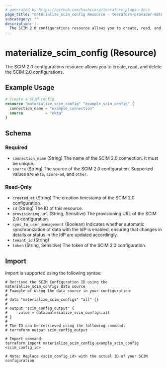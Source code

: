 ```yaml
---
# generated by https://github.com/hashicorp/terraform-plugin-docs
page_title: "materialize_scim_config Resource - terraform-provider-materialize"
subcategory: ""
description: |-
  The SCIM 2.0 configurations resource allows you to create, read, and delete the SCIM 2.0 configurations.
---
```


# materialize_scim_config (Resource)

The SCIM 2.0 configurations resource allows you to create, read, and delete the SCIM 2.0 configurations.

## Example Usage

```terraform
# Create a SCIM config
resource "materialize_scim_config" "example_scim_config" {
  connection_name = "example_connection"
  source          = "okta"
}
```

<!-- schema generated by tfplugindocs -->
## Schema

### Required

- `connection_name` (String) The name of the SCIM 2.0 connection. It must be unique.
- `source` (String) The source of the SCIM 2.0 configuration. Supported values are `okta`, `azure-ad`, and `other`.

### Read-Only

- `created_at` (String) The creation timestamp of the SCIM 2.0 configuration.
- `id` (String) The ID of this resource.
- `provisioning_url` (String, Sensitive) The provisioning URL of the SCIM 2.0 configuration.
- `sync_to_user_management` (Boolean) Indicates whether automatic synchronization of data with the IdP is enabled, ensuring that changes in details or status in the IdP are updated accordingly.
- `tenant_id` (String)
- `token` (String, Sensitive) The token of the SCIM 2.0 configuration.

## Import

Import is supported using the following syntax:

```shell
# Retrieve the SCIM Configuration ID using the materialize_scim_configs data source
# Example of using the data source in your configuration:
#
# data "materialize_scim_configs" "all" {}
#
# output "scim_config_output" {
#     value = data.materialize_scim_configs.all
# }
#
# The ID can be retrieved using the following command:
# terraform output scim_config_output

# Import command:
terraform import materialize_scim_config.example_scim_config <scim_config_id>

# Note: Replace <scim_config_id> with the actual ID of your SCIM configuration
```
